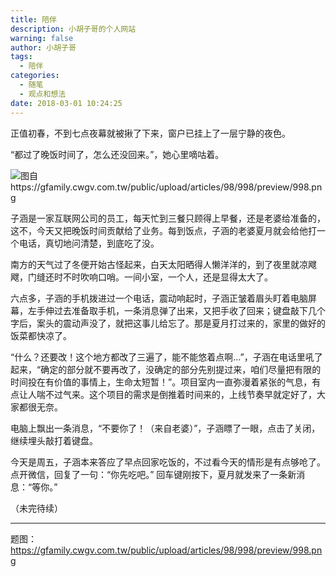 ```yaml
---
title: 陪伴
description: 小胡子哥的个人网站
warning: false
author: 小胡子哥
tags: 
  - 陪伴
categories: 
  - 随笔
  - 观点和想法
date: 2018-03-01 10:24:25
---
```

正值初春，不到七点夜幕就被揪了下来，窗户已挂上了一层宁静的夜色。

“都过了晚饭时间了，怎么还没回来。”，她心里嘀咕着。

![图自https://gfamily.cwgv.com.tw/public/upload/articles/98/998/preview/998.png](https://www.barretlee.com/blogimgs/2018/03/01/陪伴.png)

子涵是一家互联网公司的员工，每天忙到三餐只顾得上早餐，还是老婆给准备的，这不，今天又把晚饭时间贡献给了业务。每到饭点，子涵的老婆夏月就会给他打一个电话，真切地问清楚，到底吃了没。

南方的天气过了冬便开始古怪起来，白天太阳晒得人懒洋洋的，到了夜里就凉飕飕，门缝还时不时吹响口哨。一间小室，一个人，还是显得太大了。

六点多，子涵的手机拨进过一个电话，震动响起时，子涵正皱着眉头盯着电脑屏幕，左手伸过去准备取手机，一条消息弹了出来，又把手收了回来；键盘敲下几个字后，案头的震动声没了，就把这事儿给忘了。那是夏月打过来的，家里的做好的饭菜都快凉了。

“什么？还要改！这个地方都改了三遍了，能不能悠着点啊…”，子涵在电话里吼了起来，“确定的部分就不要再改了，没确定的部分先别提过来，咱们尽量把有限的时间投在有价值的事情上，生命太短暂！”。项目室内一直弥漫着紧张的气息，有点让人喘不过气来。这个项目的需求是倒推着时间来的，上线节奏早就定好了，大家都很无奈。

电脑上飘出一条消息，“不要你了！（来自老婆）”，子涵瞟了一眼，点击了关闭，继续埋头敲打着键盘。

今天是周五，子涵本来答应了早点回家吃饭的，不过看今天的情形是有点够呛了。点开微信，回复了一句：“你先吃吧。” 回车键刚按下，夏月就发来了一条新消息：“等你。”

（未完待续）

---

题图：https://gfamily.cwgv.com.tw/public/upload/articles/98/998/preview/998.png